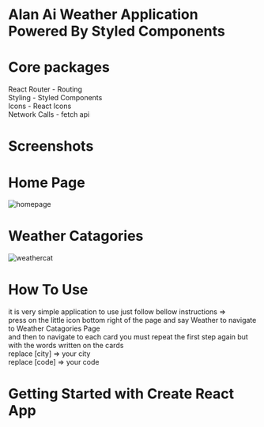 # Alan Ai Weather Application Powered By Styled Components

# Core packages <br/>
React Router - Routing <br/>
Styling - Styled Components <br/>
Icons - React Icons <br/>
Network Calls - fetch api <br/>
# Screenshots
# Home Page 
![homepage](https://github.com/reobest/weather/assets/88613447/2f1bb26f-bc8a-4ed3-a21e-563a957d9d2e)
# Weather Catagories
![weathercat](https://github.com/reobest/weather/assets/88613447/c1e627c8-3b00-41b2-a9a5-87296ccbfe8c)
# How To Use <br/>
it is very simple application  to use just follow bellow instructions => <br/>
press on the little icon bottom right of the page and say Weather to navigate to Weather Catagories Page <br/>
and then to navigate to each card you must repeat the first step again but with the words written on the cards <br/>
replace [city] => your city <br/>
replace [code] => your code <br/>
# Getting Started with Create React App
